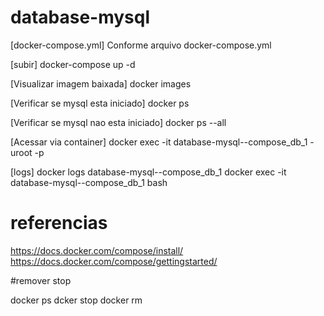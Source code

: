 # database-mysql

[docker-compose.yml]
Conforme arquivo docker-compose.yml

[subir]
docker-compose up -d

[Visualizar imagem baixada]
docker images

[Verificar se mysql esta iniciado]
docker ps

[Verificar se mysql nao esta iniciado]
docker ps --all

[Acessar via container]
docker exec -it database-mysql--compose_db_1 -uroot -p

[logs] 
docker logs database-mysql--compose_db_1
docker exec -it database-mysql--compose_db_1 bash

# referencias
https://docs.docker.com/compose/install/
https://docs.docker.com/compose/gettingstarted/

#remover stop

docker ps
dcker stop <id>
docker rm <id>
